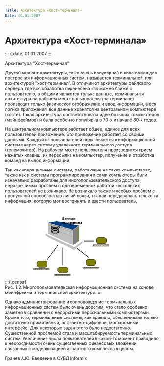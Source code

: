 ```yaml
---
Title: Архитектура «Хост-терминала»
Date: 01.01.2007
---
```



Архитектура «Хост-терминала»
============================

::: {.date}
01.01.2007
:::

Архитектура "Хост-терминал"

Другой вариант архитектуры, тоже очень популярной в свое время для
построения информационных систем, называется терминальной, или
архитектурой "хост-терминал". В отличии от архитектуры файлового
сервера, где вся обработка перенесена как можно ближе к пользователю, а
общими являются только данные, терминальная архитектура на рабочем месте
пользователя (на терминале) производит только физическое отображение и
ввод информации, а вся логика приложения, все данные хранятся на
центральном компьютере (хосте). Такая архитектура соответствовала идее
больших компьютеров (мэйнфреймов) и была особенно популярна в 70-х и
начале 80-х годов.

На центральном компьютере работает общее, единое для всех пользователей
приложение. Это приложение работает со своими данными. Каждый из
пользователей подключается к информационной системе черех систему
удаленного терминального доступа (телемонитор). На рабочем месте
пользователя производится прием нажатых клавиш, их пересылка на
компьютер, получение и отработка команд на вывод информации.

Так как операционные системы, работающие на таких компьютерах, также как
и системы программирования и сами компьютеры были изначально разработаны
для многопользовательского доступа, неразрешимых проблем с одновременной
работой нескольких пользователей не возникало. Не возникало также и
особых проблем с пропускной способностью линий связи, так как
передавалась только та информация, которую мог воспринять и ввести
пользователь.

:::{.center}
![](embim1706.png)  
Рис. 1.2. Многопользовательская информационная система на основе
мейнфрейма и терминальной архитектуры.
:::

Однако администрирование и сопровождение терминальных информационных
систем было очень дорогим, что стало особенно заметно в сравнении с
недорогими персональными компьютерами. Кроме того, терминальные системы,
как правило, обеспечивали только достаточно примитивный,
алфавитно-цифровой, могохромный интерфейс. Для некоторых задач этого
было недостаточно. Существенной проблемой стала и масштабируемость
терминальных систем. Увеличение числа пользователей в какой-то момент
приводило к необходимости очень существенных финансовых вложений,
связанных с модернизацией аппартного комплекса в целом.

Грачев А.Ю.                Введение в СУБД Informix
